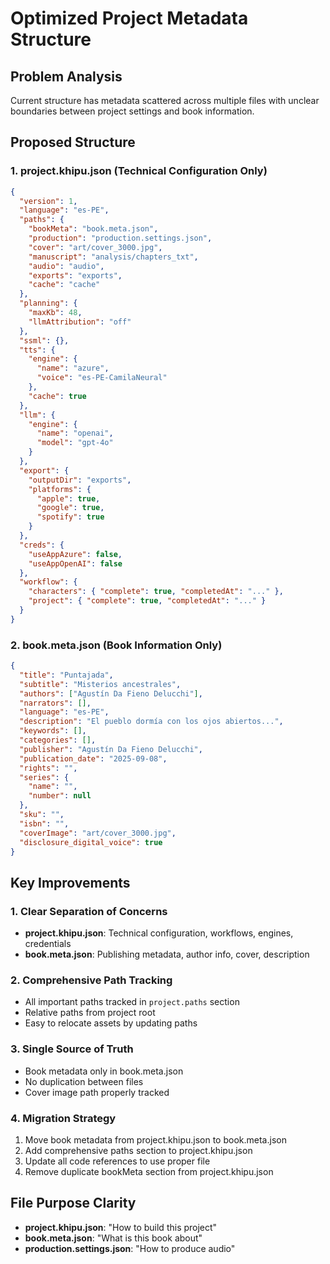 # Optimized Project Metadata Structure

## Problem Analysis
Current structure has metadata scattered across multiple files with unclear boundaries between project settings and book information.

## Proposed Structure

### 1. project.khipu.json (Technical Configuration Only)
```json
{
  "version": 1,
  "language": "es-PE",
  "paths": {
    "bookMeta": "book.meta.json",
    "production": "production.settings.json",
    "cover": "art/cover_3000.jpg",
    "manuscript": "analysis/chapters_txt",
    "audio": "audio",
    "exports": "exports",
    "cache": "cache"
  },
  "planning": {
    "maxKb": 48,
    "llmAttribution": "off"
  },
  "ssml": {},
  "tts": {
    "engine": {
      "name": "azure",
      "voice": "es-PE-CamilaNeural"
    },
    "cache": true
  },
  "llm": {
    "engine": {
      "name": "openai",
      "model": "gpt-4o"
    }
  },
  "export": {
    "outputDir": "exports",
    "platforms": {
      "apple": true,
      "google": true,
      "spotify": true
    }
  },
  "creds": {
    "useAppAzure": false,
    "useAppOpenAI": false
  },
  "workflow": {
    "characters": { "complete": true, "completedAt": "..." },
    "project": { "complete": true, "completedAt": "..." }
  }
}
```

### 2. book.meta.json (Book Information Only)
```json
{
  "title": "Puntajada",
  "subtitle": "Misterios ancestrales",
  "authors": ["Agustín Da Fieno Delucchi"],
  "narrators": [],
  "language": "es-PE",
  "description": "El pueblo dormía con los ojos abiertos...",
  "keywords": [],
  "categories": [],
  "publisher": "Agustín Da Fieno Delucchi",
  "publication_date": "2025-09-08",
  "rights": "",
  "series": {
    "name": "",
    "number": null
  },
  "sku": "",
  "isbn": "",
  "coverImage": "art/cover_3000.jpg",
  "disclosure_digital_voice": true
}
```

## Key Improvements

### 1. Clear Separation of Concerns
- **project.khipu.json**: Technical configuration, workflows, engines, credentials
- **book.meta.json**: Publishing metadata, author info, cover, description

### 2. Comprehensive Path Tracking
- All important paths tracked in `project.paths` section
- Relative paths from project root
- Easy to relocate assets by updating paths

### 3. Single Source of Truth
- Book metadata only in book.meta.json
- No duplication between files
- Cover image path properly tracked

### 4. Migration Strategy
1. Move book metadata from project.khipu.json to book.meta.json
2. Add comprehensive paths section to project.khipu.json
3. Update all code references to use proper file
4. Remove duplicate bookMeta section from project.khipu.json

## File Purpose Clarity
- **project.khipu.json**: "How to build this project"  
- **book.meta.json**: "What is this book about"
- **production.settings.json**: "How to produce audio"
